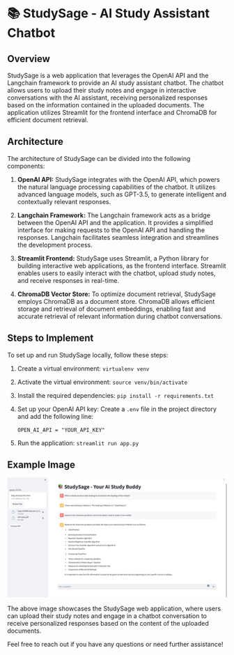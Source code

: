 # 📚 StudySage - AI Study Assistant Chatbot

## Overview
StudySage is a web application that leverages the OpenAI API and the Langchain framework to provide an AI study assistant chatbot. The chatbot allows users to upload their study notes and engage in interactive conversations with the AI assistant, receiving personalized responses based on the information contained in the uploaded documents. The application utilizes Streamlit for the frontend interface and ChromaDB for efficient document retrieval.

## Architecture
The architecture of StudySage can be divided into the following components:

1. **OpenAI API:** StudySage integrates with the OpenAI API, which powers the natural language processing capabilities of the chatbot. It utilizes advanced language models, such as GPT-3.5, to generate intelligent and contextually relevant responses.

2. **Langchain Framework:** The Langchain framework acts as a bridge between the OpenAI API and the application. It provides a simplified interface for making requests to the OpenAI API and handling the responses. Langchain facilitates seamless integration and streamlines the development process.

3. **Streamlit Frontend:** StudySage uses Streamlit, a Python library for building interactive web applications, as the frontend interface. Streamlit enables users to easily interact with the chatbot, upload study notes, and receive responses in real-time.

4. **ChromaDB Vector Store:** To optimize document retrieval, StudySage employs ChromaDB as a document store. ChromaDB allows efficient storage and retrieval of document embeddings, enabling fast and accurate retrieval of relevant information during chatbot conversations.

## Steps to Implement
To set up and run StudySage locally, follow these steps:

1. Create a virtual environment: `virtualenv venv`

2. Activate the virtual environment: `source venv/bin/activate`

3. Install the required dependencies: `pip install -r requirements.txt`

4. Set up your OpenAI API key: Create a `.env` file in the project directory and add the following line:
   ```
   OPEN_AI_API = "YOUR_API_KEY"
   ```

5. Run the application: `streamlit run app.py`

## Example Image
![StudySage Example](assets/main_example.png)

The above image showcases the StudySage web application, where users can upload their study notes and engage in a chatbot conversation to receive personalized responses based on the content of the uploaded documents.

Feel free to reach out if you have any questions or need further assistance!
